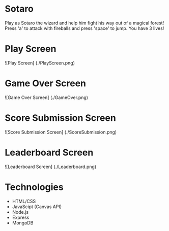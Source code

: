 # Sotaro
Play as Sotaro the wizard and help him fight his way out of a magical forest!
Press 'a' to attack with fireballs and press 'space' to jump. You have 3 lives!

# Play Screen
![Play Screen] (./PlayScreen.png)

# Game Over Screen
![Game Over Screen] (./GameOver.png)

# Score Submission Screen
![Score Submission Screen] (./ScoreSubmission.png)

# Leaderboard Screen
![Leaderboard Screen] (./Leaderboard.png)

# Technologies
* HTML/CSS
* JavaScipt (Canvas API)
* Node.js
* Express
* MongoDB
